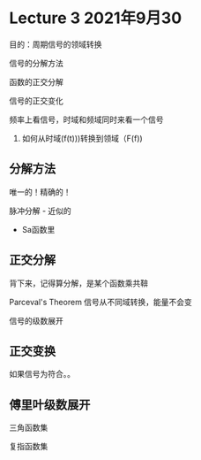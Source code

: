 # Lecture 3 2021年9月30

目的：周期信号的领域转换

信号的分解方法

函数的正交分解

信号的正交变化

频率上看信号，时域和频域同时来看一个信号

1. 如何从时域(f(t)))转换到领域（F(f))

## 分解方法

唯一的！精确的！

脉冲分解 - 近似的

- Sa函数里

## 正交分解

背下来，记得算分解，是某个函数乘共鞥

Parceval's Theorem 信号从不同域转换，能量不会变

信号的级数展开

## 正交变换

如果信号为符合。。

## 傅里叶级数展开

三角函数集

复指函数集
